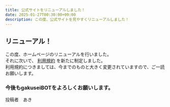 ```yaml
---
title: 公式サイトをリニューアルしました！
date: 2025-01-27T00:30:00+09:00
description: この度、公式サイトを見やすくリニューアルしました！
---
```


## リニューアル！
この度、ホームページのリニューアルを行いました。  
それに次いで、 [利用規約](https://gakuseibot.pkopko.jp/tos) を新たに制定しました。  
利用規約につきましては、今までのものと大きく変更されていますので、ご一読お願いします。  
### 今後もgakuseiBOTをよろしくお願いします。  
投稿者　あき
